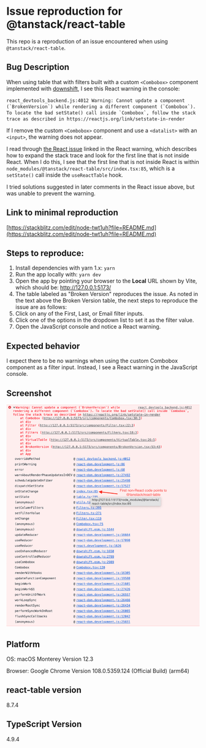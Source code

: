 # Issue reproduction for @tanstack/react-table

This repo is a reproduction of an issue encountered when using `@tanstack/react-table`.

## Bug Description

When using table that with filters built with a custom `<Combobox>` component implemented with [downshift](https://github.com/downshift-js/downshift), I see this React warning in the console:

```
react_devtools_backend.js:4012 Warning: Cannot update a component (`BrokenVersion`) while rendering a different component (`Combobox`). To locate the bad setState() call inside `Combobox`, follow the stack trace as described in https://reactjs.org/link/setstate-in-render
```

If I remove the custom `<Combobox>` component and use a `<datalist>` with an `<input>`, the warning does not appear.

I read through [the React issue](https://github.com/facebook/react/issues/18178#issuecomment-595846312) linked in the React warning, which describes how to expand the stack trace and look for the first line that is not inside React. When I do this, I see that the first line that is not inside React is within `node_modules/@tanstack/react-table/src/index.tsx:85`, which is a `setState()` call inside the `useReactTable` hook.

I tried solutions suggested in later comments in the React issue above, but was unable to prevent the warning.

## Link to minimal reproduction

[https://stackblitz.com/edit/node-twt1uh?file=README.md](https://stackblitz.com/edit/node-twt1uh?file=README.md)

## Steps to reproduce:

1. Install dependencies with yarn 1.x: `yarn`
2. Run the app locally with: `yarn dev`
3. Open the app by pointing your browser to the **Local** URL shown by Vite, which should be: http://127.0.0.1:5173/
4. The table labeled as "Broken Version" reproduces the issue. As noted in the text above the Broken Version table, the next steps to reproduce the issue are as follows:
5. Click on any of the First, Last, or Email filter inputs.
6. Click one of the options in the dropdown list to set it as the filter value.
7. Open the JavaScript console and notice a React warning.

## Expected behavior

I expect there to be no warnings when using the custom Combobox component as a filter input. Instead, I see a React warning in the JavaScript console.

## Screenshot

![Stack trace](/screenshots/stacktrace.png "stacktrace")

## Platform

OS: macOS Monterey Version 12.3

Browser: Google Chrome Version 108.0.5359.124 (Official Build) (arm64)

## react-table version

8.7.4

## TypeScript Version

4.9.4
